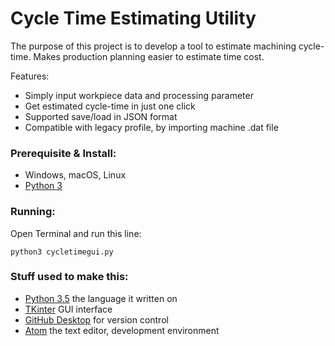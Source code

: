 # Cycle Time Estimating Utility

The purpose of this project is to develop a tool to estimate machining cycle-time. Makes production planning easier to estimate time cost.

Features:

 * Simply input workpiece data and processing parameter
 * Get estimated cycle-time in just one click
 * Supported save/load in JSON format
 * Compatible with legacy profile, by importing machine .dat file



### Prerequisite & Install:
* Windows, macOS, Linux
* [Python 3](https://www.python.org/)



### Running:

Open Terminal and run this line:
```
python3 cycletimegui.py
```


### Stuff used to make this:

 * [Python 3.5](https://www.python.org/) the language it written on
 * [TKinter](https://wiki.python.org/moin/TkInter) GUI interface
 * [GitHub Desktop](https://desktop.github.com/) for version control
 * [Atom](https://atom.io/) the text editor, development environment
